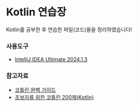 # Kotlin 연습장
Kotlin를 공부한 후 연습한 파일(코드)들을 정리하였습니다!
### 사용도구
+ [IntelliJ IDEA Ultimate 2024.1.3](https://www.jetbrains.com/ko-kr/idea/)
### 참고자료 
+ [코틀린 완벽 가이드](https://www.aladin.co.kr/shop/wproduct.aspx?ItemId=289792512)
+ [초보자를 위한 코틀린 200제(Kotlin)](http://aladin.kr/p/zK8SF)